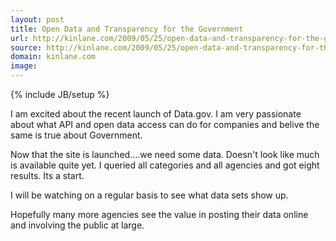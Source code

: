 ```yaml
---
layout: post
title: Open Data and Transparency for the Government
url: http://kinlane.com/2009/05/25/open-data-and-transparency-for-the-government/
source: http://kinlane.com/2009/05/25/open-data-and-transparency-for-the-government/
domain: kinlane.com
image: 
---
```

{% include JB/setup %}<p>I am excited about the recent launch of Data.gov. I am very passionate about what API and open data access can do for companies and belive the same is true about Government.<p></p>
Now that the site is launched....we need some data. Doesn't look like much is available quite yet. I queried all categories and all agencies and got eight results. Its a start.<p></p>
I will be watching on a regular basis to see what data sets show up.<p></p>
Hopefully many more agencies see the value in posting their data online and involving the public at large.
</p>
